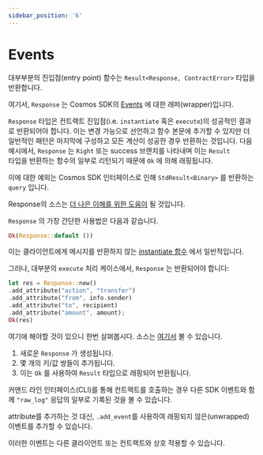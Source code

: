 ```yaml
---
sidebar_position: '6'
---
```


# Events

대부부분의 진입점(entry point) 함수는 `Result<Response, ContractError>` 타입을 반환합니다.

여기서, `Response` 는 Cosmos SDK의 [Events](https://docs.cosmos.network/v0.42/core/events.html) 에 대한 래퍼(wrapper)입니다.

`Response` 타입은 컨트랙트 진입점(i.e. `instantiate` 혹은 `execute`)의 성공적인 결과로 반환되어야 합니다. 이는 변경 가능으로 선언하고 함수 본문에 추가할 수 있지만 더 일반적인 패턴은 마지막에 구성하고 모든 계산이 성공한 경우 반환하는 것입니다. 다음 예시에서, `Response` 는 <code>Right</code> 또는 success 브랜치를 나타내며 이는  `Result` <br>타입을 반환하는 함수의 일부로 리턴되기 때문에 `Ok` 에 의해 래핑됩니다.

이에 대한 예외는 Cosmos SDK 인터페이스로 인해 `StdResult<Binary>` 를 반환하는 `query` 입니다.

Response의 소스는 [더 나은 이해를 위한 도움이](https://github.com/CosmWasm/cosmwasm/blob/main/packages/std/src/results/response.rs#L65) 될 것입니다.

`Response` 의 가장 간단한 사용법은 다음과 같습니다.

```rust
Ok(Response::default ())
```

이는 클라이언트에게 메시지를 반환하지 않는 [instantiate 함수](https://github.com/CosmWasm/cw-plus/blob/main/contracts/cw20-base/src/contract.rs#L151) 에서 일반적입니다.

그러나, 대부분의 `execute` 처리 케이스에서, `Response` 는 반환되어야 합니다:

```rust
let res = Response::new()
.add_attribute("action", "transfer")
.add_attribute("from", info.sender)
.add_attribute("to", recipient)
.add_attribute("amount", amount);
Ok(res)
```

여기에 해야할 것이 있으니 한번 살펴봅시다. 소스는 [여기서](https://github.com/CosmWasm/cw-plus/blob/main/contracts/cw20-base/src/contract.rs#L239) 볼 수 있습니다.

1. 새로운 `Response` 가 생성됩니다.
2. 몇 개의 키/값 쌍들이 추가됩니다.
3. 이는 `Ok` 를 사용하여 `Result` 타입으로 래핑되어 반환됩니다.

커맨드 라인 인터페이스(CLI)를 통해 컨트랙트를 호출하는 경우 다른 SDK 이벤트와 함께 `"raw_log"` 응답의 일부로 기록된 것을 볼 수 있습니다.

attribute를 추가하는 것 대신, `.add_event`를 사용하여 래핑되지 않은(unwrapped) 이벤트를 추가할 수 있습니다.

이러한 이벤트는 다른 클라이언트 또는 컨트랙트와 상호 작용할 수 있습니다.
